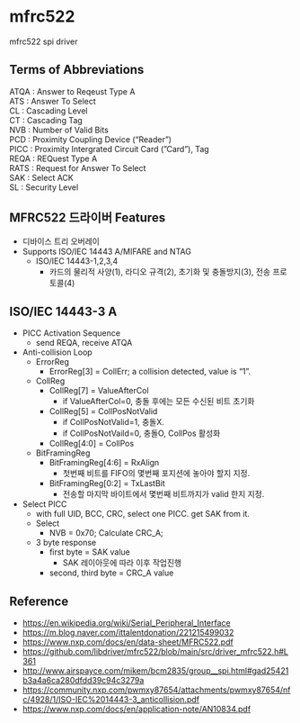 # mfrc522
mfrc522 spi driver

## Terms of Abbreviations
ATQA : Answer to Reqeust Type A   
ATS : Answer To Select  
CL : Cascading Level   
CT : Cascading Tag  
NVB : Number of Valid Bits  
PCD : Proximity Coupling Device (“Reader”)  
PICC : Proximity Intergrated Circuit Card (”Card”), Tag  
REQA : REQuest Type A   
RATS : Request for Answer To Select   
SAK : Select ACK   
SL : Security Level  


## MFRC522 드라이버 Features
- 디바이스 트리 오버레이
- Supports ISO/IEC 14443 A/MIFARE and NTAG
    - ISO/IEC 14443-1,2,3,4
        - 카드의 물리적 사양(1), 라디오 규격(2), 초기화 및 충돌방지(3), 전송 프로토콜(4)


## ISO/IEC 14443-3 A
- PICC Activation Sequence
    - send REQA, receive ATQA
- Anti-collision Loop
    - ErrorReg
        - ErrorReg[3] = CollErr; a collision detected, value is “1”.
    - CollReg
        - CollReg[7] = ValueAfterCol
            - if ValueAfterCol=0, 충돌 후에는 모든 수신된 비트 초기화
        - CollReg[5] = CollPosNotValid
            - if CollPosNotValid=1, 충돌X.
            - if CollPosNotVaild=0, 충돌O, CollPos 활성화
        - CollReg[4:0] = CollPos
    - BitFramingReg
        - BitFramingReg[4:6] = RxAlign
            - 첫번째 비트를 FIFO의 몇번째 포지션에 놓아야 할지 지정.
        - BitFramingReg[0:2] = TxLastBit
            - 전송할 마지막 바이트에서 몇번째 비트까지가 valid 한지 지정.
- Select PICC  
  - with full UID, BCC, CRC, select one PICC. get SAK from it.
  - Select
      - NVB = 0x70; Calculate CRC_A; 
  - 3 byte response
      - first byte = SAK value
        - SAK 레이아웃에 따라 이후 작업진행  
      - second, third byte = CRC_A value


  
## Reference 
- https://en.wikipedia.org/wiki/Serial_Peripheral_Interface
- https://m.blog.naver.com/ittalentdonation/221215499032
- https://www.nxp.com/docs/en/data-sheet/MFRC522.pdf
- https://github.com/libdriver/mfrc522/blob/main/src/driver_mfrc522.h#L361
- http://www.airspayce.com/mikem/bcm2835/group__spi.html#gad25421b3a4a6ca280dfdd39c94c3279a
- https://community.nxp.com/pwmxy87654/attachments/pwmxy87654/nfc/4928/1/ISO-IEC%2014443-3_anticollision.pdf
- https://www.nxp.com/docs/en/application-note/AN10834.pdf
